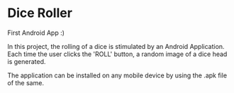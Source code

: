 # Dice Roller
First Android App :)

In this project, the rolling of a dice is stimulated by an Android Application. Each time the user clicks the 'ROLL' button, a random image of a dice head is generated. 

The application can be installed on any mobile device by using the .apk file of the same. 
